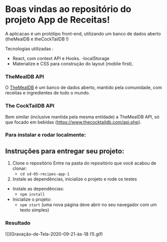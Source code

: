 # Boas vindas ao repositório do projeto App de Receitas!

A aplicacao é um protótipo front-end, utilizando um banco de dados aberto (theMealDB e theCockTailDB !)

Tecnologias utilizadas :
- React, com context API e Hooks.
-localStorage
- Materialize e CSS para construção do layout (moblie first).

### TheMealDB API

O [TheMealDB](https://www.themealdb.com/) é um banco de dados aberto, mantido pela comunidade, com receitas e ingredientes de todo o mundo.

### The CockTailDB API

Bem similar (inclusive mantida pela mesma entidade) a TheMealDB API, só que focado em bebidas (https://www.thecocktaildb.com/api.php).

### Para instalar e rodar localmente:

## Instruções para entregar seu projeto:
1. Clone o repositório
 Entre na pasta do repositório que você acabou de clonar:
    * `cd sd-05-recipes-app-1`
 2. Instale as dependências, inicialize o projeto e rode os testes
  * Instale as dependências:
    * `npm install`
  * Inicialize o projeto:
    * `npm start` (uma nova página deve abrir no seu navegador com um texto simples)

### Resultado

![](Gravação-de-Tela-2020-09-21-às-18 (1).gif)
